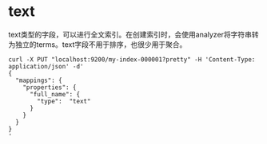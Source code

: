 # text

text类型的字段，可以进行全文索引。在创建索引时，会使用analyzer将字符串转为独立的terms。text字段不用于排序，也很少用于聚合。

```
curl -X PUT "localhost:9200/my-index-000001?pretty" -H 'Content-Type: application/json' -d'
{
  "mappings": {
    "properties": {
      "full_name": {
        "type":  "text"
      }
    }
  }
}
'

```

